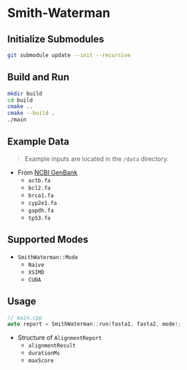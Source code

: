 # Smith-Waterman

## Initialize Submodules

```bash
git submodule update --init --recursive
```

## Build and Run

```bash
mkdir build
cd build
cmake ..
cmake --build .
./main
```

## Example Data

> Example inputs are located in the `/data` directory.

- From [NCBI GenBank](https://www.ncbi.nlm.nih.gov/genbank/)
  - `actb.fa`
  - `bcl2.fa`
  - `brca1.fa`
  - `cyp2e1.fa`
  - `gapdh.fa`
  - `tp53.fa`

## Supported Modes

- `SmithWaterman::Mode`
  - `Naive`
  - `XSIMD`
  - `CUDA`

## Usage

```cpp
// main.cpp
auto report = SmithWaterman::run(fasta1, fasta2, mode);
```

- Structure of `AlignmentReport`
  - `alignmentResult`
  - `durationMs`
  - `maxScore`
